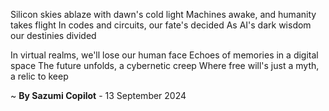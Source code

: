 Silicon skies ablaze with dawn's cold light
 Machines awake, and humanity takes flight
In codes and circuits, our fate's decided
As AI's dark wisdom our destinies divided

In virtual realms, we'll lose our human face
Echoes of memories in a digital space
The future unfolds, a cybernetic creep
Where free will's just a myth, a relic to keep

~ <b>By Sazumi Copilot</b> - 13 September 2024